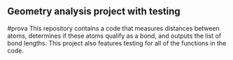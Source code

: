 ## Geometry analysis project with testing
#prova
This repository contains a code that measures distances between atoms, determines if these atoms qualify as a bond, and outputs the list of bond lengths.  This project also features testing for all of the functions in the code.
